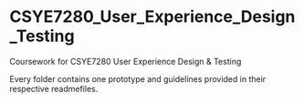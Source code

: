 # CSYE7280_User_Experience_Design_Testing
Coursework for CSYE7280 User Experience Design &amp; Testing

Every folder contains one prototype and guidelines provided in their respective readmefiles.
